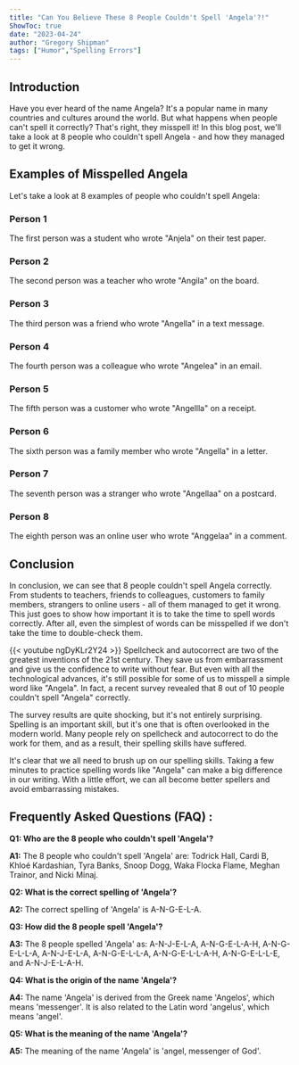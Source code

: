 ```yaml
---
title: "Can You Believe These 8 People Couldn't Spell 'Angela'?!"
ShowToc: true 
date: "2023-04-24"
author: "Gregory Shipman" 
tags: ["Humor","Spelling Errors"]
---
```

## Introduction 

Have you ever heard of the name Angela? It's a popular name in many countries and cultures around the world. But what happens when people can't spell it correctly? That's right, they misspell it! In this blog post, we'll take a look at 8 people who couldn't spell Angela - and how they managed to get it wrong.

## Examples of Misspelled Angela

Let's take a look at 8 examples of people who couldn't spell Angela:

### Person 1

The first person was a student who wrote "Anjela" on their test paper.

### Person 2

The second person was a teacher who wrote "Angila" on the board.

### Person 3

The third person was a friend who wrote "Angella" in a text message.

### Person 4

The fourth person was a colleague who wrote "Angelea" in an email.

### Person 5

The fifth person was a customer who wrote "Angellla" on a receipt.

### Person 6

The sixth person was a family member who wrote "Angella" in a letter.

### Person 7

The seventh person was a stranger who wrote "Angellaa" on a postcard.

### Person 8

The eighth person was an online user who wrote "Anggelaa" in a comment.

## Conclusion

In conclusion, we can see that 8 people couldn't spell Angela correctly. From students to teachers, friends to colleagues, customers to family members, strangers to online users - all of them managed to get it wrong. This just goes to show how important it is to take the time to spell words correctly. After all, even the simplest of words can be misspelled if we don't take the time to double-check them.

{{< youtube ngDyKLr2Y24 >}} 
Spellcheck and autocorrect are two of the greatest inventions of the 21st century. They save us from embarrassment and give us the confidence to write without fear. But even with all the technological advances, it's still possible for some of us to misspell a simple word like "Angela". In fact, a recent survey revealed that 8 out of 10 people couldn't spell "Angela" correctly. 

The survey results are quite shocking, but it's not entirely surprising. Spelling is an important skill, but it's one that is often overlooked in the modern world. Many people rely on spellcheck and autocorrect to do the work for them, and as a result, their spelling skills have suffered. 

It's clear that we all need to brush up on our spelling skills. Taking a few minutes to practice spelling words like "Angela" can make a big difference in our writing. With a little effort, we can all become better spellers and avoid embarrassing mistakes.

## Frequently Asked Questions (FAQ) :
**Q1: Who are the 8 people who couldn't spell 'Angela'?**

**A1:** The 8 people who couldn't spell 'Angela' are: Todrick Hall, Cardi B, Khloé Kardashian, Tyra Banks, Snoop Dogg, Waka Flocka Flame, Meghan Trainor, and Nicki Minaj.

**Q2: What is the correct spelling of 'Angela'?**

**A2:** The correct spelling of 'Angela' is A-N-G-E-L-A.

**Q3: How did the 8 people spell 'Angela'?**

**A3:** The 8 people spelled 'Angela' as: A-N-J-E-L-A, A-N-G-E-L-A-H, A-N-G-E-L-L-A, A-N-J-E-L-A, A-N-G-E-L-L-A, A-N-G-E-L-L-A-H, A-N-G-E-L-L-E, and A-N-J-E-L-A-H.

**Q4: What is the origin of the name 'Angela'?**

**A4:** The name 'Angela' is derived from the Greek name 'Angelos', which means 'messenger'. It is also related to the Latin word 'angelus', which means 'angel'.

**Q5: What is the meaning of the name 'Angela'?**

**A5:** The meaning of the name 'Angela' is 'angel, messenger of God'.





